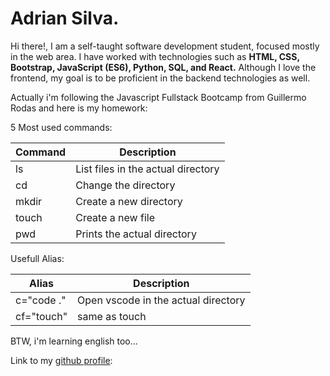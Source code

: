 # Adrian Silva.

Hi there!, I am a self-taught software development student, focused mostly in the web area. I have worked with technologies such as **HTML, CSS, Bootstrap, JavaScript (ES6), Python, SQL, and React.** Although I love the frontend, my goal is to be proficient in the backend technologies as well.

Actually i'm following the Javascript Fullstack Bootcamp from Guillermo Rodas and here is my homework:

5 Most used commands:

| Command |          Description                |
| ------  |       -----------------             |
|   ls    |  List files in the actual directory |
|   cd    |  Change the directory               |
|  mkdir  |  Create a new directory             |
|  touch  |  Create a new file                  |
|  pwd    |  Prints the actual directory        |

Usefull Alias:

| Alias      | Description                         |
| -----      | -----------                         |
| c="code ." | Open vscode in the actual directory |
| cf="touch" | same as touch                       |


BTW, i'm learning english too...

Link to my [github profile](https://github.com/adjsvar "adjsvar Github profile"):